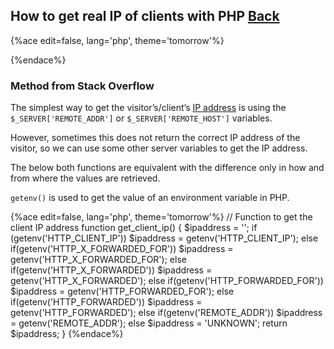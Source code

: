 ## How to get real IP of clients with PHP [Back](./qa.md)

{%ace edit=false, lang='php', theme='tomorrow'%}
<?php
function getIP()
{
    $ip = false;
    $ips = [];

    /** Firstly, check $_SERVER['HTTP_CLIENT_IP'] */
    if (!empty($_SERVER['HTTP_CLIENT_IP'])) {
        $ip = $_SERVER['HTTP_CLIENT_IP'];
    }

    /** Secondly, check $_SERVER['HTTP_X_FORWARDED_FOR'] */
    if (!empty($_SERVER['HTTP_X_FORWARDED_FOR'])) {
        $ips = explode(', ', $_SERVER['HTTP_X_FORWARDED_FOR']);
    }

    /** remove the HTTP_CLIENT_IP from HTTP_X_FORWARDED_FOR */
    if ($ip) {
        array_unshift($ips, $ip);
        $ip = false;
    }

    /** check legal IP */
    for ($i = 0; $i < count($ips); $i++) {
        if (!eregi("^(10|172\.16|192\.168)\.", $ips[$i])) {
            $ip = $ips[$i];
            break;
        }
    }

    return ($ip ? $ip : $_SERVER['REMOTE_ADDR']);
}
?>
{%endace%}

### Method from Stack Overflow

The simplest way to get the visitor’s/client’s [IP address](http://en.wikipedia.org/wiki/IP_address) is using the `$_SERVER['REMOTE_ADDR']` or `$_SERVER['REMOTE_HOST']` variables.

However, sometimes this does not return the correct IP address of the visitor, so we can use some other server variables to get the IP address.

The below both functions are equivalent with the difference only in how and from where the values are retrieved.

`getenv()` is used to get the value of an environment variable in PHP.

{%ace edit=false, lang='php', theme='tomorrow'%}
// Function to get the client IP address
function get_client_ip() {
    $ipaddress = '';
    if (getenv('HTTP_CLIENT_IP'))
        $ipaddress = getenv('HTTP_CLIENT_IP');
    else if(getenv('HTTP_X_FORWARDED_FOR'))
        $ipaddress = getenv('HTTP_X_FORWARDED_FOR');
    else if(getenv('HTTP_X_FORWARDED'))
        $ipaddress = getenv('HTTP_X_FORWARDED');
    else if(getenv('HTTP_FORWARDED_FOR'))
        $ipaddress = getenv('HTTP_FORWARDED_FOR');
    else if(getenv('HTTP_FORWARDED'))
       $ipaddress = getenv('HTTP_FORWARDED');
    else if(getenv('REMOTE_ADDR'))
        $ipaddress = getenv('REMOTE_ADDR');
    else
        $ipaddress = 'UNKNOWN';
    return $ipaddress;
}
{%endace%}
